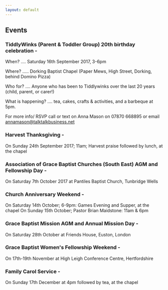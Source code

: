 ```yaml
---
layout: default
---
```


## Events

### **TiddlyWinks (Parent & Toddler Group)  20th birthday celebration -**
When? .... Saturday 16th September 2017,  3-6pm

Where? ..... Dorking Baptist Chapel (Paper Mews, High Street, Dorking, behind Domino Pizza)

Who for? .... Anyone who has been to Tiddlywinks over the last 20 years (child, parent, or carer!)

What is happening? .... tea, cakes, crafts & activities, and a barbeque at 5pm.

For more info/ RSVP call or text on Anna Mason on 07870 668895 or email annamason@talktalkbusiness.net

### **Harvest Thanksgiving -**
On Sunday 24th September 2017; 11am;  Harvest praise followed by lunch, at the chapel

### **Association of Grace Baptist Churches (South East) AGM and Fellowship Day -**
On Saturday 7th October 2017 at Pantiles Baptist Church, Tunbridge Wells

### **Church Anniversary Weekend -**
On Saturday 14th October; 6-9pm: Games Evening and Supper, at the chapel
On Sunday 15th October; Pastor Brian Maidstone: 11am & 6pm

### **Grace Baptist Mission AGM and Annual Mission Day -** 
On Saturday 28th October at Friends House, Euston, London

### **Grace Baptist Women's Fellowship Weekend -**
On 17th-19th November at High Leigh Conference Centre, Hertfordshire

### **Family Carol Service -** 
On Sunday 17th December at 4pm followed by tea, at the chapel
